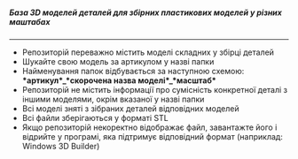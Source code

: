 <h5>База 3D моделей деталей для збірних пластикових моделей у різних маштабах</h5>
<hr />
<ul>
    <li>Репозиторій переважно містить моделі складних у збірці деталей</li>
    <li>Шукайте свою модель за артикулом у назві папки</li>
    <li>Найменування папок відбувається за наступною схемою: <b>*артикул*_*скорочена назва моделі*_*масштаб*</b></li>
    <li>Репозиторій не містить інформації про сумісність конкретної деталі з іншими моделями, окрім вказаної у назві папки</li>
    <li>Всі моделі зняті з зібраних деталей відповідних моделей</li>
    <li>Всі файли зберігаються у форматі STL</li>
    <li>Якщо репозиторій некоректно відображає файл, завантажте його і відрийте у програмі, яка підтримує відповідний формат (наприклад: Windows 3D Builder)</li>
</ul>
